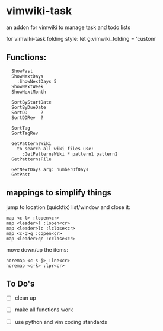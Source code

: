 # vimwiki-task
an addon for vimwiki to manage task and todo lists


for vimwiki-task folding style:
  let g:vimwiki_folding = 'custom'

## Functions:
``` vimscript
  ShowPast
  ShowNextDays
    :ShowNextDays 5
  ShowNextWeek
  ShowNextMonth
 
  SortByStartDate
  SortByDueDate
  SortDD     ?
  SortDDRev  ?

  SortTag
  SortTagRev

  GetPatternsWiki
    to search all wiki files use:
      :GetPatternsWiki * pattern1 pattern2
  GetPatternsFile

  GetNextDays arg: numberOfDays
  GetPast  
```

## mappings to simplify things
jump to location (quickfix) list/window and close it:
``` vimscript
map <c-l> :lopen<cr>
map <leader>l :lopen<cr>
map <leader>lc :lclose<cr>
map <c-q>q :copen<cr>
map <leader>qc :cclose<cr>
```
move down/up the items:
``` vimscript
noremap <c-s-j> :lne<cr>
noremap <c-k> :lpr<cr>
```

## To Do's

* [ ] clean up
* [ ] make all functions work
* [ ] use python and vim coding standards
 

